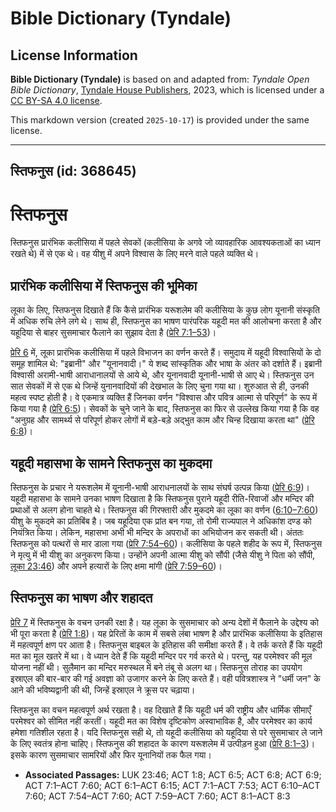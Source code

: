 # Bible Dictionary (Tyndale)

## License Information

**Bible Dictionary (Tyndale)** is based on and adapted from: _Tyndale Open Bible Dictionary_, [Tyndale House Publishers](https://tyndaleopenresources.com/), 2023, which is licensed under a [CC BY-SA 4.0 license](https://creativecommons.org/licenses/by-sa/4.0/legalcode.en).

This markdown version (created `2025-10-17`) is provided under the same license.



--------------------------------

## स्तिफनुस (id: 368645)

स्तिफनुस
========

स्तिफनुस प्रारंभिक कलीसिया में पहले सेवकों (कलीसिया के अगवे जो व्यावहारिक आवश्यकताओं का ध्यान रखते थे) में से एक थे। वह यीशु में अपने विश्वास के लिए मरने वाले पहले व्यक्ति थे।

प्रारंभिक कलीसिया में स्तिफनुस की भूमिका
----------------------------------------

लूका के लिए, स्तिफनुस दिखाते हैं कि कैसे प्रारंभिक यरूशलेम की कलीसिया के कुछ लोग यूनानी संस्कृति में अधिक रुचि लेने लगे थे। साथ ही, स्तिफनुस का भाषण पारंपरिक यहूदी मत की आलोचना करता है और यहूदिया से बाहर सुसमाचार फैलाने का सुझाव देता है ([प्रेरि 7:1–53](https://ref.ly/Acts7:1-Acts7:53))।

[प्रेरि 6](https://ref.ly/Acts6:1-Acts6:15) में, लूका प्रारंभिक कलीसिया में पहले विभाजन का वर्णन करते हैं। समुदाय में यहूदी विश्वासियों के दो समूह शामिल थे: "इब्रानी" और "यूनानवादी।" ये शब्द सांस्कृतिक और भाषा के अंतर को दर्शाते हैं। इब्रानी विश्वासी अरामी\-भाषी आराधानालयों से आये थे, और यूनानवादी यूनानी\-भाषी से आए थे। स्तिफनुस उन सात सेवकों में से एक थे जिन्हें युनानवादियों की देखभाल के लिए चुना गया था। शुरुआत से ही, उनकी महत्व स्पष्ट होती है। वे एकमात्र व्यक्ति हैं जिनका वर्णन "विश्वास और पवित्र आत्मा से परिपूर्ण" के रूप में किया गया है ([प्रेरि 6:5](https://ref.ly/Acts6:5))। सेवकों के चुने जाने के बाद, स्तिफनुस का फिर से उल्लेख किया गया है कि वह "अनुग्रह और सामर्थ्य से परिपूर्ण होकर लोगों में बड़े\-बड़े अद्भुत काम और चिन्ह दिखाया करता था" ([प्रेरि 6:8](https://ref.ly/Acts6:8))।

यहूदी महासभा के सामने स्तिफनुस का मुकदमा
----------------------------------------

स्तिफनुस के प्रचार ने यरूशलेम में यूनानी\-भाषी आराधनालयों के साथ संघर्ष उत्पन्न किया ([प्रेरि 6:9](https://ref.ly/Acts6:9))। यहूदी महासभा के सामने उनका भाषण दिखाता है कि स्तिफनुस पुराने यहूदी रीति\-रिवाजों और मन्दिर की प्रथाओं से अलग होना चाहते थे। स्तिफनुस की गिरफ्तारी और मुकदमे का लूका का वर्णन ([6:10–7:60](https://ref.ly/Acts6:10-Acts7:60)) यीशु के मुकदमे का प्रतिबिंब है। जब यहूदिया एक प्रांत बन गया, तो रोमी राज्यपाल ने अधिकांश दण्ड को नियंत्रित किया। लेकिन, महासभा अभी भी मन्दिर के अपराधों का अभियोजन कर सकती थी। अंततः स्तिफनुस को पत्थरों से मार डाला गया ([प्रेरि 7:54–60](https://ref.ly/Acts7:54-Acts7:60))। कलीसिया के पहले शहीद के रूप में, स्तिफनुस ने मृत्यु में भी यीशु का अनुकरण किया। उन्होंने अपनी आत्मा यीशु को सौंपी (जैसे यीशु ने पिता को सौंपी, [लूका 23:46](https://ref.ly/Luke23:46)) और अपने हत्यारों के लिए क्षमा मांगी ([प्रेरि 7:59–60](https://ref.ly/Acts7:59-Acts7:60))।

स्तिफनुस का भाषण और शहादत
-------------------------

[प्रेरि 7](https://ref.ly/Acts7:1-Acts7:60) में स्तिफनुस के वचन उनकी रक्षा है। यह लूका के सुसमाचार को अन्य देशों में फैलाने के उद्देश्य को भी पूरा करता है ([प्रेरि 1:8](https://ref.ly/Acts1:8))। यह प्रेरितों के काम में सबसे लंबा भाषण है और प्रारंभिक कलीसिया के इतिहास में महत्वपूर्ण क्षण पर आता है। स्तिफनुस बाइबल के इतिहास की समीक्षा करते हैं। वे तर्क करते हैं कि यहूदी मत का मूल खतरे में था। वे ध्यान देते हैं कि यहूदी मन्दिर पर गर्व करते थे। परन्तु, यह परमेश्वर की मूल योजना नहीं थी। सुलैमान का मन्दिर मरुस्थल में बने तंबू से अलग था। स्तिफनुस तोराह का उपयोग इस्राएल की बार\-बार की गई अवज्ञा को उजागर करने के लिए करते हैं। वही पवित्रशास्त्र ने "धर्मी जन" के आने की भविष्यद्वानी की थी, जिन्हें इस्राएल ने क्रूस पर चढ़ाया।

स्तिफनुस का वचन महत्वपूर्ण अर्थ रखता है। वह दिखाते हैं कि यहूदी धर्म की राष्ट्रीय और धार्मिक सीमाएँ परमेश्वर को सीमित नहीं करतीं। यहूदी मत का विशेष दृष्टिकोण अस्वाभाविक है, और परमेश्वर का कार्य हमेशा गतिशील रहता है। यदि स्तिफनुस सही थे, तो यहूदी कलीसिया को यहूदिया से परे सुसमाचार ले जाने के लिए स्वतंत्र होना चाहिए। स्तिफनुस की शहादत के कारण यरूशलेम में उत्पीड़न हुआ ([प्रेरि 8:1–3](https://ref.ly/Acts8:1-Acts8:3))। इसके कारण सुसमाचार सामरियों और फिर यूनानियों तक फैल गया।

* **Associated Passages:** LUK 23:46; ACT 1:8; ACT 6:5; ACT 6:8; ACT 6:9; ACT 7:1–ACT 7:60; ACT 6:1–ACT 6:15; ACT 7:1–ACT 7:53; ACT 6:10–ACT 7:60; ACT 7:54–ACT 7:60; ACT 7:59–ACT 7:60; ACT 8:1–ACT 8:3

